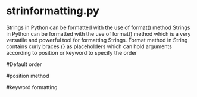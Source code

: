 # strinformatting.py
Strings in Python can be formatted with the use of format() method
Strings in Python can be formatted with the use of format() method which is a very versatile and powerful tool for formatting Strings. Format method in String contains curly braces {} as placeholders which can hold arguments according to position or keyword to specify the order


#Default order


#position method


#keyword formatting
